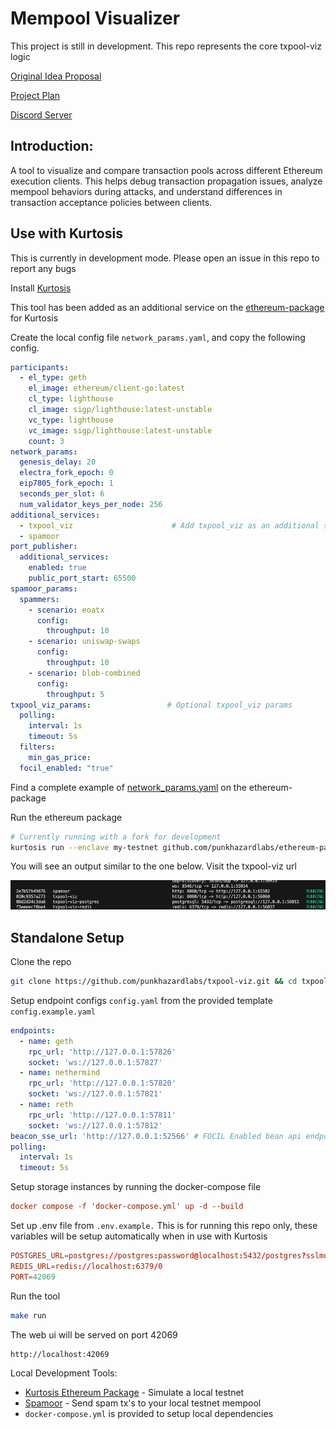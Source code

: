 # Mempool Visualizer

This project is still in development. This repo represents the core txpool-viz logic

[Original Idea Proposal](https://github.com/ethpandaops/tooling-wishlist/blob/master/open-ideas/txpool-viz.md)

[Project Plan](https://github.com/punkhazardlabs/txpool-viz/wiki)

[Discord Server](https://discord.gg/kq6YXwCzDs)

## Introduction:
A tool to visualize and compare transaction pools across different Ethereum execution clients. This helps debug transaction propagation issues, analyze mempool behaviors during attacks, and understand differences in transaction acceptance policies between clients.

## Use with Kurtosis

This is currently in development mode. Please open an issue in this repo to report any bugs

Install [Kurtosis](https://docs.kurtosis.tech)

This tool has been added as an additional service on the [ethereum-package](https://github.com/ethpandaops/ethereum-package) for Kurtosis

Create the local config file `network_params.yaml`, and copy the following config.

```yaml
participants:
  - el_type: geth
    el_image: ethereum/client-go:latest
    cl_type: lighthouse
    cl_image: sigp/lighthouse:latest-unstable
    vc_type: lighthouse
    vc_image: sigp/lighthouse:latest-unstable
    count: 3
network_params:
  genesis_delay: 20
  electra_fork_epoch: 0
  eip7805_fork_epoch: 1
  seconds_per_slot: 6
  num_validator_keys_per_node: 256
additional_services:
  - txpool_viz                      # Add txpool_viz as an additional service
  - spamoor
port_publisher:
  additional_services:
    enabled: true
    public_port_start: 65500
spamoor_params:
  spammers:
    - scenario: eoatx
      config:
        throughput: 10
    - scenario: uniswap-swaps
      config:
        throughput: 10
    - scenario: blob-combined
      config:
        throughput: 5
txpool_viz_params:                 # Optional txpool_viz params
  polling:
    interval: 1s
    timeout: 5s
  filters:
    min_gas_price:
  focil_enabled: "true"

```

Find a complete example of [network_params.yaml](https://github.com/ethpandaops/ethereum-package/blob/main/network_params.yaml) on the ethereum-package

Run the ethereum package

```bash
# Currently running with a fork for development
kurtosis run --enclave my-testnet github.com/punkhazardlabs/ethereum-package@ndeto/feat/add-txpool-viz --args-file network_params.yaml
```

You will see an output similar to the one below. Visit the txpool-viz url

![Sample Output](doc/output.png)


## Standalone Setup

Clone the repo

```bash
git clone https://github.com/punkhazardlabs/txpool-viz.git && cd txpool-viz
```

Setup endpoint configs `config.yaml` from the provided template `config.example.yaml`

```yaml
endpoints:
  - name: geth
    rpc_url: 'http://127.0.0.1:57826'
    socket: 'ws://127.0.0.1:57827'
  - name: nethermind
    rpc_url: 'http://127.0.0.1:57820'
    socket: 'ws://127.0.0.1:57821'
  - name: reth
    rpc_url: 'http://127.0.0.1:57811'
    socket: 'ws://127.0.0.1:57812'
beacon_sse_url: 'http://127.0.0.1:52566' # FOCIL Enabled bean api endpoint. Leave blank if not needed
polling:
  interval: 1s
  timeout: 5s
```

Setup storage instances by running the docker-compose file

```conf
docker compose -f 'docker-compose.yml' up -d --build 
```

Set up .env file from `.env.example.` This is for running this repo only, these variables will be setup automatically when in use with Kurtosis


```conf
POSTGRES_URL=postgres://postgres:password@localhost:5432/postgres?sslmode=disable
REDIS_URL=redis://localhost:6379/0
PORT=42069
```

Run the tool

```bash
make run
```

The web ui will be served on port 42069

```
http://localhost:42069
```

Local Development Tools:
- [Kurtosis Ethereum Package](https://github.com/ethpandaops/ethereum-package) - Simulate a local testnet
- [Spamoor](https://github.com/ethpandaops/spamoor) - Send spam tx's to your local testnet mempool
- `docker-compose.yml` is provided to setup local dependencies
